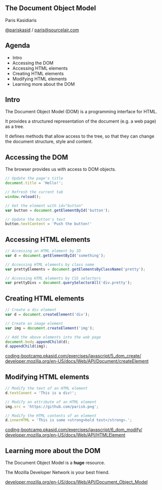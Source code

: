 ## The Document Object Model

Paris Kasidiaris

[@pariskasid](https://twitter.com/pariskasid) / [paris@sourcelair.com](mailto:paris@sourcelair.com)


## Agenda

* Intro
* Accessing the DOM
* Accessing HTML elements
* Creating HTML elements
* Modifying HTML elements
* Learning more about the DOM


## Intro

The Document Object Model (DOM) is a programming interface for HTML.

It provides a structured representation of the document (e.g. a web page) as a tree.

It defines methods that allow access to the tree, so that they can change the document structure, style and content.


## Accessing the DOM

The browser provides us with access to DOM objects.

```javascript
// Update the page's title
document.title = 'Hello!';

// Refresh the current tab
window.reload();

// Get the element with id="button"
var button = document.getElementById('button');

// Update the button's text
button.textContent = 'Push the button!'
```


## Accessing HTML elements

```javascript
// Accessing an HTML element by ID
var d = document.getElementById('something');

// Accessing HTML elements by class name
var prettyElements = document.getElementsByClassName('pretty');

// Accessing HTML elements by CSS selectors
var prettyDivs = document.querySelectorAll('div.pretty');
```


## Creating HTML elements

```javascript
// Create a div element
var d = document.createElement('div');

// Create an image element
var img = document.createElement('img');

// Add the above elements into the web page
document.body.appendChild(d);
d.appendChild(img);
```

[coding-bootcamp.pkasid.com/exercises/javascript/5_dom_create/](http://coding-bootcamp.pkasid.com/exercises/javascript/5_dom_create/)
[developer.mozilla.org/en-US/docs/Web/API/Document/createElement](https://developer.mozilla.org/en-US/docs/Web/API/Document/createElement)


## Modifying HTML elements

```javascript
// Modify the text of an HTML element
d.textConent = 'This is a div!';

// Modify an attribute of an HTML element
img.src = 'https://github.com/parisk.png';

// Modify the HTML contents of an element
d.innerHTML = 'This is some <strong>bold test</strong>.';
```

[coding-bootcamp.pkasid.com/exercises/javascript/6_dom_modify/](http://coding-bootcamp.pkasid.com/exercises/javascript/6_dom_modify/)
[developer.mozilla.org/en-US/docs/Web/API/HTMLElement](https://developer.mozilla.org/en-US/docs/Web/API/HTMLElement)


## Learning more about the DOM

The Document Object Model is a **huge** resource.

The Mozilla Developer Network is your best friend.

[developer.mozilla.org/en-US/docs/Web/API/Document_Object_Model](https://developer.mozilla.org/en-US/docs/Web/API/Document_Object_Model)